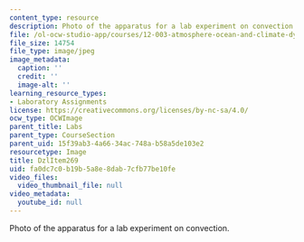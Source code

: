 ```yaml
---
content_type: resource
description: Photo of the apparatus for a lab experiment on convection.
file: /ol-ocw-studio-app/courses/12-003-atmosphere-ocean-and-climate-dynamics-fall-2008/fa0dc7c0b19b5a8e8dab7cfb77be10fe_DzlItem269.jpg
file_size: 14754
file_type: image/jpeg
image_metadata:
  caption: ''
  credit: ''
  image-alt: ''
learning_resource_types:
- Laboratory Assignments
license: https://creativecommons.org/licenses/by-nc-sa/4.0/
ocw_type: OCWImage
parent_title: Labs
parent_type: CourseSection
parent_uid: 15f39ab3-4a66-34ac-748a-b58a5de103e2
resourcetype: Image
title: DzlItem269
uid: fa0dc7c0-b19b-5a8e-8dab-7cfb77be10fe
video_files:
  video_thumbnail_file: null
video_metadata:
  youtube_id: null
---
```

Photo of the apparatus for a lab experiment on convection.
